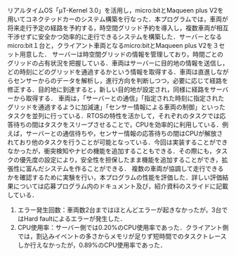リアルタイムOS「μT-Kernel 3.0」を活用し，micro:bitとMaqueen plus V2を用いてコネクテッドカーのシステム構築を行なった．本プログラムでは，車両が将来走行予定の経路を予約する，時空間グリッド予約を導入し，複数車両が相互干渉せずに安全かつ効率的に走行できるシステムを構築した．サーバーとなるmicro:bit１台と，クライアント車両となるmicro:bitとMaqueen plus V2を３セット用意した．
サーバーは時空間グリッドの情報を管理しており，時間ごとのグリッドの占有状況を把握している．車両はサーバーに目的地の情報を送信し，どの時刻にどのグリッドを通過するかという情報を取得する．車両は直進しながらセンサーからのデータを解析し，進行方向を判断しつつ，必要に応じて経路を修正する．目的地に到達すると，新しい目的地が設定され，同様に経路をサーバーから取得する．
車両は，「サーバーとの通信」「指定された時刻に指定されたグリッドを通過するように加減速」「センサー情報による車両の制御」といったタスクを並列に行っている．RTOSの特性を活かして，それぞれのタスクでは応答待ちの間はタスクをスリープさせることで，CPUを効率的に利用している．例えば，サーバーとの通信待ちや，センサー情報の応答待ちの間はCPUが解放されており他のタスクを行うことが可能となっている．今回は実装することができなかったが，衝突検知やナビの機能を追加することもできる．その際にも，タスクの優先度の設定により，安全性を担保したまま機能を追加することができ，拡張性に富んだシステムを作ることができる．
複数の車両が協調して走行できるかを確認するために実験を行い，本プログラムの性能を評価した．詳しい評価結果については応募プログラム内のドキュメント及び，紹介資料のスライドに記載している．
1. エラー発生回数​：車両数2台まではほとんどエラーが起きなかったが，3台ではHard faultによるエラーが発生した．
2. CPU使用率：サーバー側では0.20%のCPU使用率であった．クライアント側では，割込みイベントの多さからメモリが足りず短時間でのタスクトレースしか行えなかったが，0.89%のCPU使用率であった．
